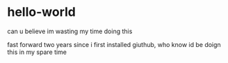 # hello-world
can u believe im wasting my time doing this

fast forward two years since i first installed giuthub, who know id be doign this in my spare time
